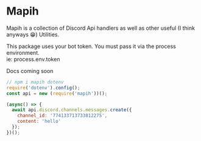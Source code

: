 # Mapih

Mapih is a collection of Discord Api handlers as well as other useful (I think anyways 😁) Utilities.

This package uses your bot token. You must pass it via the process environment.  
ie: process.env.token  

Docs coming soon

```js
// npm i mapih dotenv
require('dotenv').config();
const api = new (require('mapih'))();

(async() => {
  await api.discord.channels.messages.create({
    channel_id: '774133713733812275',
    content: 'hello'
  });
})();
```
